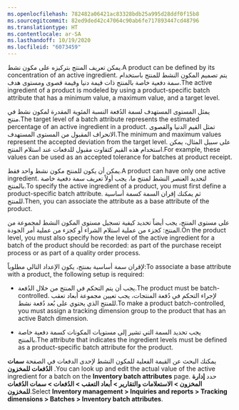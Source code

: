 ```yaml
---
ms.openlocfilehash: 782482a06421ac83328bdb25a995d28ddf0f15b8
ms.sourcegitcommit: 82ed9ded42c47064c90ab6fe717893447cd48796
ms.translationtype: HT
ms.contentlocale: ar-SA
ms.lasthandoff: 10/19/2020
ms.locfileid: "6073459"
---
```

<span data-ttu-id="acd80-101">يمكن تعريف المنتج بتركيزه على مكون نشط.</span><span class="sxs-lookup"><span data-stu-id="acd80-101">A product can be defined by its concentration of an active ingredient.</span></span>
<span data-ttu-id="acd80-102">يتم تصميم المكون النشط للمنتج باستخدام سمة دفعية خاصة بالمنتج ذات قيمة دنيا وقيمة قصوى ومستوى هدف.</span><span class="sxs-lookup"><span data-stu-id="acd80-102">The active ingredient of a product is modeled by using a product-specific batch attribute that has a minimum value, a maximum value, and a target level.</span></span>

<span data-ttu-id="acd80-103">يمثل المستوى المستهدف لسمة الدُفعة النسبة المئوية المقدرة لمكون نشط في منتج.</span><span class="sxs-lookup"><span data-stu-id="acd80-103">The target level of a batch attribute represents the estimated percentage of an active ingredient in a product.</span></span> <span data-ttu-id="acd80-104">تمثل القيم الدنيا والقصوى الانحراف المقبول من المستوى المستهدف.</span><span class="sxs-lookup"><span data-stu-id="acd80-104">The minimum and maximum values represent the accepted deviation from the target level.</span></span> <span data-ttu-id="acd80-105">على سبيل المثال، يمكن استخدام هذه القيم كتفاوت مقبول للدفعات عند استلام المنتج.</span><span class="sxs-lookup"><span data-stu-id="acd80-105">For example, these values can be used as an accepted tolerance for batches at product receipt.</span></span>

<span data-ttu-id="acd80-106">يمكن أن يكون للمنتج مكون نشط واحد فقط.</span><span class="sxs-lookup"><span data-stu-id="acd80-106">A product can have only one active ingredient.</span></span> <span data-ttu-id="acd80-107">لتحديد العنصر النشط لمنتج ما، يجب أولاً تعريف سمة دفعية خاصة بالمنتج.</span><span class="sxs-lookup"><span data-stu-id="acd80-107">To specify the active ingredient of a product, you must first define a product-specific batch attribute.</span></span> <span data-ttu-id="acd80-108">ثم يمكنك إقران السمة كسمة أساسية للمنتج.</span><span class="sxs-lookup"><span data-stu-id="acd80-108">Then, you can associate the attribute as a base attribute of the product.</span></span>

<span data-ttu-id="acd80-109">على مستوى المنتج، يجب أيضاً تحديد كيفية تسجيل مستوى المكون النشط لمجموعة من المنتج: كجزء من عملية استلام الشراء أو كجزء من عملية أمر الجودة.</span><span class="sxs-lookup"><span data-stu-id="acd80-109">On the product level, you must also specify how the level of the active ingredient for a batch of the product should be recorded: as part of the purchase receipt process or as part of a quality order process.</span></span>

<span data-ttu-id="acd80-110">لإقران سمة أساسية بمنتج، يكون الإعداد التالي مطلوباً:</span><span class="sxs-lookup"><span data-stu-id="acd80-110">To associate a base attribute with a product, the following setup is required:</span></span>

-   <span data-ttu-id="acd80-111">يجب أن يتم التحكم في المنتج من خلال الدُفعة.</span><span class="sxs-lookup"><span data-stu-id="acd80-111">The product must be batch-controlled.</span></span> <span data-ttu-id="acd80-112">لإجراء التحكم في دُفعة المنتجات، يجب تعيين مجموعة أبعاد تعقب للمنتج الذي يحتوي على بُعد دُفعة نشط.</span><span class="sxs-lookup"><span data-stu-id="acd80-112">To make a product batch-controlled, you must assign a tracking dimension group to the product that has an active Batch dimension.</span></span>

-   <span data-ttu-id="acd80-113">يجب تحديد السمة التي تشير إلى مستويات المكونات كسمة دفعية خاصة بالمنتج.</span><span class="sxs-lookup"><span data-stu-id="acd80-113">The attribute that indicates the ingredient levels must be defined as a product-specific batch attribute for the product.</span></span>

<span data-ttu-id="acd80-114">يمكنك البحث عن القيمة الفعلية للمكون النشط لإحدى الدفعات في الصفحة **سمات الدُفعات للمخزون** .</span><span class="sxs-lookup"><span data-stu-id="acd80-114">You can look up and edit the actual value of the active ingredient for a batch on the **Inventory batch attributes** page.</span></span> <span data-ttu-id="acd80-115">حدد **إدارة المخزون > الاستعلامات والتقارير > أبعاد التعقب > الدُفعات > سمات الدُفعات للمخزون**.</span><span class="sxs-lookup"><span data-stu-id="acd80-115">Select **Inventory management > Inquiries and reports > Tracking dimensions > Batches > Inventory batch attributes**.</span></span>
